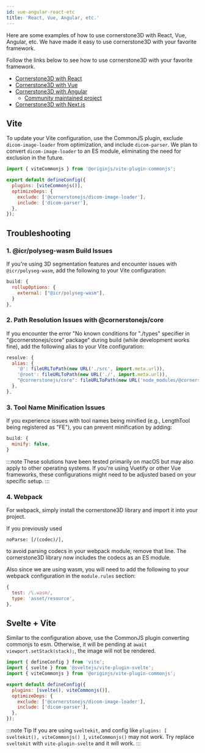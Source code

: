 ```yaml
---
id: vue-angular-react-etc
title: 'React, Vue, Angular, etc.'
---
```


Here are some examples of how to use cornerstone3D with React, Vue, Angular, etc.
We have made it easy to use cornerstone3D with your favorite framework.

Follow the links below to see how to use cornerstone3D with your favorite framework.

- [Cornerstone3D with React](https://github.com/cornerstonejs/vite-react-cornerstone3d)
- [Cornerstone3D with Vue](https://github.com/cornerstonejs/vue-cornerstone3d)
- [Cornerstone3D with Angular](https://github.com/cornerstonejs/angular-cornerstone3d)
  - [Community maintained project](https://github.com/yanqzsu/ng-cornerstone)
- [Cornerstone3D with Next.js](https://github.com/cornerstonejs/nextjs-cornerstone3d)

## Vite

To update your Vite configuration, use the CommonJS plugin, exclude `dicom-image-loader` from optimization, and include `dicom-parser`. We plan to convert `dicom-image-loader` to an ES module, eliminating the need for exclusion in the future.

```javascript
import { viteCommonjs } from '@originjs/vite-plugin-commonjs';

export default defineConfig({
  plugins: [viteCommonjs()],
  optimizeDeps: {
    exclude: ['@cornerstonejs/dicom-image-loader'],
    include: ['dicom-parser'],
  },
});
```

## Troubleshooting

### 1. @icr/polyseg-wasm Build Issues

If you're using 3D segmentation features and encounter issues with `@icr/polyseg-wasm`, add the following to your Vite configuration:

```javascript
build: {
  rollupOptions: {
    external: ["@icr/polyseg-wasm"],
  }
},
```

### 2. Path Resolution Issues with @cornerstonejs/core

If you encounter the error "No known conditions for "./types" specifier in "@cornerstonejs/core" package" during build (while development works fine), add the following alias to your Vite configuration:

```javascript
resolve: {
  alias: {
    '@': fileURLToPath(new URL('./src', import.meta.url)),
    '@root': fileURLToPath(new URL('./', import.meta.url)),
    "@cornerstonejs/core": fileURLToPath(new URL('node_modules/@cornerstonejs/core/dist/esm', import.meta.url)),
  },
},
```

### 3. Tool Name Minification Issues

If you experience issues with tool names being minified (e.g., LengthTool being registered as "FE"), you can prevent minification by adding:

```javascript
build: {
  minify: false,
}
```

:::note
These solutions have been tested primarily on macOS but may also apply to other operating systems. If you're using Vuetify or other Vue frameworks, these configurations might need to be adjusted based on your specific setup.
:::

### 4. Webpack

For webpack, simply install the cornerstone3D library and import it into your project.

If you previously used

`noParse: [/(codec)/],`

to avoid parsing codecs in your webpack module, remove that line. The cornerstone3D library now includes the codecs as an ES module.

Also since we are using wasm, you will need to add the following to your webpack configuration in the `module.rules` section:

```javascript
{
  test: /\.wasm/,
  type: 'asset/resource',
},
```

## Svelte + Vite

Similar to the configuration above, use the CommonJS plugin converting commonjs to esm. Otherwise, it will be pending at `await viewport.setStack(stack);`, the image will not be rendered.

```javascript
import { defineConfig } from 'vite';
import { svelte } from '@sveltejs/vite-plugin-svelte';
import { viteCommonjs } from '@originjs/vite-plugin-commonjs';

export default defineConfig({
  plugins: [svelte(), viteCommonjs()],
  optimizeDeps: {
    exclude: ['@cornerstonejs/dicom-image-loader'],
    include: ['dicom-parser'],
  },
});
```

:::note Tip
If you are using `sveltekit`, and config like `plugins: [ sveltekit(), viteCommonjs() ]`, `viteCommonjs()` may not work.
Try replace `sveltekit` with `vite-plugin-svelte` and it will work.
:::
